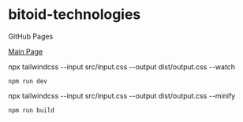 # bitoid-technologies
GitHub Pages

[Main Page](https://giorgitchanturidze.github.io/bitoid-technologies)

npx tailwindcss --input src/input.css --output dist/output.css --watch
```
npm run dev
```
npx tailwindcss --input src/input.css --output dist/output.css --minify
```
npm run build
```

